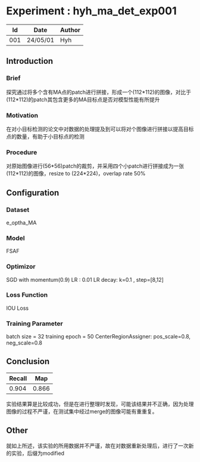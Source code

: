 # Experiment : hyh_ma_det_exp001
|  Id   | Date  | Author |
|  ----  | ----  | ---   |
| 001  | 24/05/01 |  Hyh  |

## Introduction
### Brief
探究通过将多个含有MA点的patch进行拼接，形成一个(112\*112)的图像，对比于(112\*112)的patch其包含更多的MA目标点是否对模型性能有所提升
### Motivation
在对小目标检测的论文中对数据的处理提及到可以将对个图像进行拼接以提高目标点的数量，有助于小目标点的检测
### Procedure
对原始图像进行(56\*56)patch的裁剪，并采用四个小patch进行拼接成为一张(112\*112)的图像，resize to (224\*224)，overlap rate 50%
## Configuration 

### Dataset
e_optha_MA
### Model
FSAF
### Optimizor
SGD with momentum(0.9)
LR : 0.01
LR decay: k=0.1 , step=[8,12]
### Loss Function
IOU Loss
### Training Parameter
batch size = 32
training epoch = 50
CenterRegionAssigner:  pos_scale=0.8, neg_scale=0.8

## Conclusion
|Recall	|Map|
|---|---|
|0.904	|0.866|
实验结果算是比较成功，但是在进行整理时发现，可能该结果并不正确，因为处理图像的过程不严谨，在测试集中经过merge的图像可能有重重复。

## Other
就如上所述，该实验的所用数据并不严谨，故在对数据重新处理后，进行了一次新的实验，后缀为modified

